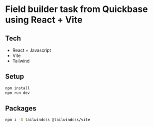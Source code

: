 # Field builder task from Quickbase using React + Vite

## Tech
- React + Javascript
- Vite
- Tailwind

## Setup
```bash
npm install
npm run dev
```

## Packages
```bash
npm i -D tailwindcss @tailwindcss/vite
```

